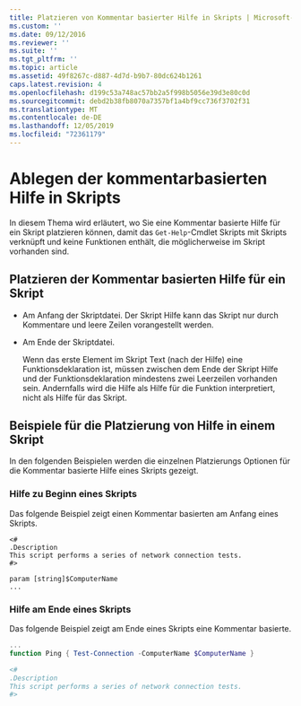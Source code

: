 ```yaml
---
title: Platzieren von Kommentar basierter Hilfe in Skripts | Microsoft-Dokumentation
ms.custom: ''
ms.date: 09/12/2016
ms.reviewer: ''
ms.suite: ''
ms.tgt_pltfrm: ''
ms.topic: article
ms.assetid: 49f8267c-d887-4d7d-b9b7-80dc624b1261
caps.latest.revision: 4
ms.openlocfilehash: d199c53a748ac57bb2a5f998b5056e39d3e80c0d
ms.sourcegitcommit: debd2b38fb8070a7357bf1a4bf9cc736f3702f31
ms.translationtype: MT
ms.contentlocale: de-DE
ms.lasthandoff: 12/05/2019
ms.locfileid: "72361179"
---
```

# <a name="placing-comment-based-help-in-scripts"></a>Ablegen der kommentarbasierten Hilfe in Skripts

In diesem Thema wird erläutert, wo Sie eine Kommentar basierte Hilfe für ein Skript platzieren können, damit das `Get-Help`-Cmdlet Skripts mit Skripts verknüpft und keine Funktionen enthält, die möglicherweise im Skript vorhanden sind.

## <a name="where-to-place-comment-based-help-for-a-script"></a>Platzieren der Kommentar basierten Hilfe für ein Skript

- Am Anfang der Skriptdatei. Der Skript Hilfe kann das Skript nur durch Kommentare und leere Zeilen vorangestellt werden.

- Am Ende der Skriptdatei.

  Wenn das erste Element im Skript Text (nach der Hilfe) eine Funktionsdeklaration ist, müssen zwischen dem Ende der Skript Hilfe und der Funktionsdeklaration mindestens zwei Leerzeilen vorhanden sein. Andernfalls wird die Hilfe als Hilfe für die Funktion interpretiert, nicht als Hilfe für das Skript.

## <a name="examples-of-help-placement-in-a-script"></a>Beispiele für die Platzierung von Hilfe in einem Skript

 In den folgenden Beispielen werden die einzelnen Platzierungs Optionen für die Kommentar basierte Hilfe eines Skripts gezeigt.

### <a name="help-at-the-beginning-of-a-script"></a>Hilfe zu Beginn eines Skripts

 Das folgende Beispiel zeigt einen Kommentar basierten am Anfang eines Skripts.

```
<#
.Description
This script performs a series of network connection tests.
#>

param [string]$ComputerName
...
```

### <a name="help-at-the-end-of-a-script"></a>Hilfe am Ende eines Skripts

 Das folgende Beispiel zeigt am Ende eines Skripts eine Kommentar basierte.

```powershell
...
function Ping { Test-Connection -ComputerName $ComputerName }

<#
.Description
This script performs a series of network connection tests.
#>

```